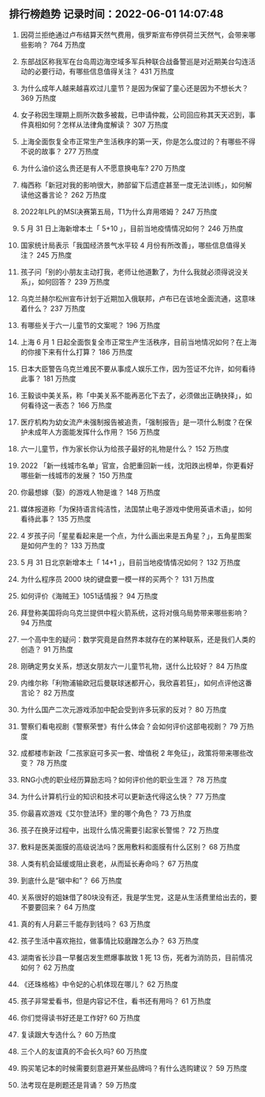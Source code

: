 
## 排行榜趋势 记录时间：2022-06-01 14:07:48
  
  1. 因荷兰拒绝通过卢布结算天然气费用，俄罗斯宣布停供荷兰天然气，会带来哪些影响？ 764 万热度
    
  2. 东部战区称我军在台岛周边海空域多军兵种联合战备警巡是对近期美台勾连活动的必要行动，有哪些信息值得关注？ 431 万热度
    
  3. 为什么成年人越来越喜欢过儿童节？是因为保留了童心还是因为不想长大？ 369 万热度
    
  4. 女子称因生理期上厕所次数多被裁，已申请仲裁，公司回应称其天天迟到，事件真相如何？怎样从法律角度解读？ 307 万热度
    
  5. 上海全面恢复全市正常生产生活秩序的第一天，你是怎么度过的？有哪些不得不说的故事？ 277 万热度
    
  6. 为什么油价这么贵还是有人不愿意换电车? 270 万热度
    
  7. 梅西称「新冠对我的影响很大，肺部留下后遗症甚至一度无法训练」，如何解读他这番言论？ 262 万热度
    
  8. 2022年LPL的MSI决赛第五局，T1为什么弃用塔姆？ 247 万热度
    
  9. 5 月 31 日上海新增本土「 5+10 」，目前当地疫情情况如何？ 246 万热度
    
  10. 国家统计局表示「我国经济景气水平较 4 月份有所改善」，哪些信息值得关注？ 245 万热度
    
  11. 孩子问「别的小朋友主动打我，老师让他道歉了，为什么我就必须得说没关系」，如何回答？ 239 万热度
    
  12. 乌克兰赫尔松州宣布计划于近期加入俄联邦，卢布已在该地全面流通，这意味着什么？ 237 万热度
    
  13. 有哪些关于六一儿童节的文案呢？ 196 万热度
    
  14. 上海 6 月 1 日起全面恢复全市正常生产生活秩序，目前当地情况如何？在上海的你接下来有什么打算？ 186 万热度
    
  15. 日本大臣警告乌克兰难民不要从事成人娱乐工作，因为签证不允许，如何看待此事？ 181 万热度
    
  16. 王毅谈中美关系，称「中美关系不能再恶化下去了，必须做出正确抉择」，如何看待这一表态？ 166 万热度
    
  17. 医疗机构为幼女流产未强制报告被追责，「强制报告」是一项什么制度？在保护未成年人方面能发挥什么作用？ 156 万热度
    
  18. 六一儿童节，作为家长你认为给孩子最好的礼物是什么？ 152 万热度
    
  19. 2022 「新一线城市名单」官宣，合肥重回新一线，沈阳跌出榜单，你更看好哪些新一线城市的发展？ 150 万热度
    
  20. 你最想嫁（娶）的游戏人物是谁？ 148 万热度
    
  21. 媒体报道称「为保持语言纯洁性，法国禁止电子游戏中使用英语术语」，如何看待此事？ 135 万热度
    
  22. 4 岁孩子问「星星看起来是一个点，为什么画出来是五角星？」，五角星图案是如何产生的？ 133 万热度
    
  23. 5 月 31 日北京新增本土「 14+1 」，目前当地疫情情况如何？ 132 万热度
    
  24. 为什么程序员 2000 块的键盘要一模一样的买两个？ 131 万热度
    
  25. 如何评价《海贼王》1051话情报？ 94 万热度
    
  26. 拜登称美国将向乌克兰提供中程火箭系统，这将对俄乌局势带来哪些影响？ 94 万热度
    
  27. 一个高中生的疑问：数学究竟是自然界本就存在的某种联系，还是我们人类的创造？ 91 万热度
    
  28. 刚确定男女关系，想送女朋友六一儿童节礼物，送什么比较好？ 84 万热度
    
  29. 内维尔称「利物浦输欧冠后曼联球迷都开心，我欣喜若狂」，如何点评他这番言论？ 82 万热度
    
  30. 为什么国产二次元游戏添加中配会受到许多玩家的反对？ 80 万热度
    
  31. 警察们看电视剧《警察荣誉》有什么体会？会如何评价这部电视剧？ 79 万热度
    
  32. 成都楼市新政「二孩家庭可多买一套、增值税 2 年免征」，政策将带来哪些改变？ 78 万热度
    
  33. RNG小虎的职业经历算励志吗？如何评价他的职业生涯？ 78 万热度
    
  34. 为什么计算机行业的知识和技术可以更新迭代得这么快？ 77 万热度
    
  35. 你最喜欢游戏《艾尔登法环》里的哪个角色？ 73 万热度
    
  36. 孩子在换牙过程中，出现什么情况需要引起家长警惕？ 72 万热度
    
  37. 敷料是医美面膜的高级说法吗？医用敷料和面膜有什么区别？ 68 万热度
    
  38. 人类有机会延缓或阻止衰老，从而延长寿命吗？ 67 万热度
    
  39. 到底什么是“碳中和”？ 66 万热度
    
  40. 关系很好的姐妹借了80块没有还，我是学生党，这是从生活费里给出去的，要不要要回来？ 64 万热度
    
  41. 真的有人月薪三千能存到钱吗？ 63 万热度
    
  42. 孩子生活中喜欢拖拉，做事情比较磨蹭怎么办？ 63 万热度
    
  43. 湖南省长沙县一早餐店发生燃爆事故致 1 死 13 伤，死者为消防员，目前情况如何？ 62 万热度
    
  44. 《还珠格格》中令妃的心机体现在哪儿？ 62 万热度
    
  45. 孩子非常爱看书，但是内容记不住，看书还有用吗？ 61 万热度
    
  46. 你们觉得读书好还是工作好? 60 万热度
    
  47. 复读跟大专选什么？ 60 万热度
    
  48. 三个人的友谊真的不会长久吗? 60 万热度
    
  49. 购买笔记本的时候需要刻意避开某些品牌吗？有什么选购建议？ 59 万热度
    
  50. 法考现在是刷题还是背诵？ 59 万热度
    